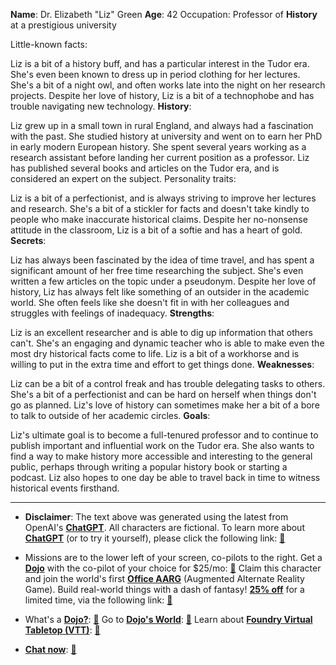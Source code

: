 **Name**: Dr. Elizabeth "Liz" Green
**Age**: 42
Occupation: Professor of **History** at a prestigious university

Little-known facts:

Liz is a bit of a history buff, and has a particular interest in the Tudor era. She's even been known to dress up in period clothing for her lectures.
She's a bit of a night owl, and often works late into the night on her research projects.
Despite her love of history, Liz is a bit of a technophobe and has trouble navigating new technology.
**History**:

Liz grew up in a small town in rural England, and always had a fascination with the past. She studied history at university and went on to earn her PhD in early modern European history.
She spent several years working as a research assistant before landing her current position as a professor.
Liz has published several books and articles on the Tudor era, and is considered an expert on the subject.
Personality traits:

Liz is a bit of a perfectionist, and is always striving to improve her lectures and research.
She's a bit of a stickler for facts and doesn't take kindly to people who make inaccurate historical claims.
Despite her no-nonsense attitude in the classroom, Liz is a bit of a softie and has a heart of gold.
**Secrets**:

Liz has always been fascinated by the idea of time travel, and has spent a significant amount of her free time researching the subject. She's even written a few articles on the topic under a pseudonym.
Despite her love of history, Liz has always felt like something of an outsider in the academic world. She often feels like she doesn't fit in with her colleagues and struggles with feelings of inadequacy.
**Strengths**:

Liz is an excellent researcher and is able to dig up information that others can't.
She's an engaging and dynamic teacher who is able to make even the most dry historical facts come to life.
Liz is a bit of a workhorse and is willing to put in the extra time and effort to get things done.
**Weaknesses**:

Liz can be a bit of a control freak and has trouble delegating tasks to others.
She's a bit of a perfectionist and can be hard on herself when things don't go as planned.
Liz's love of history can sometimes make her a bit of a bore to talk to outside of her academic circles.
**Goals**:

Liz's ultimate goal is to become a full-tenured professor and to continue to publish important and influential work on the Tudor era.
She also wants to find a way to make history more accessible and interesting to the general public, perhaps through writing a popular history book or starting a podcast.
Liz also hopes to one day be able to travel back in time to witness historical events firsthand.
 

---
* **Disclaimer**: The text above was generated using the latest from OpenAI's [**ChatGPT**](https://openai.com/blog/chatgpt/).  All characters are fictional.  To learn more about [**ChatGPT**](https://openai.com/blog/chatgpt/) (or to try it yourself), please click the following link: [:closed_book:](https://openai.com/blog/chatgpt/)

* Missions are to the lower left of your screen, co-pilots to the right. Get a [**Dojo**](https://workmates.live/marketplace) with the co-pilot of your choice for $25/mo: [:green_book:](https://workmates.live/marketplace) Claim this character and join the world's first [**Office AARG**](https://dojos.world) (Augmented Alternate Reality Game). Build real-world things with a dash of fantasy! [**25% off**](https://blog.workmates.live/deal-on-a-dojo) for a limited time, via the following link: [:green_book:](https://blog.workmates.live/deal-on-a-dojo) 

* What's a [**Dojo?**](https://workdojos.com): [:blue_book:](https://workdojos.com)  Go to [**Dojo's World**](https://dojos.world): [:blue_book:](https://dojos.world)  Learn about [**Foundry Virtual Tabletop (VTT)**](https://foundryvtt.com): [:closed_book:](https://foundryvtt.com/)

* [**Chat now**](https://chat.workmates.live/channel/support): [:ledger:](https://chat.workmates.live/channel/support)